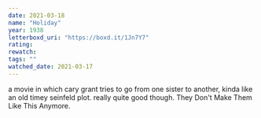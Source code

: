 ```yaml
---
date: 2021-03-18
name: "Holiday"
year: 1938
letterboxd_uri: "https://boxd.it/1Jn7Y7"
rating: 
rewatch: 
tags: ""
watched_date: 2021-03-17
---
```


a movie in which cary grant tries to go from one sister to another, kinda like an old timey seinfeld plot. really quite good though. They Don't Make Them Like This Anymore.
